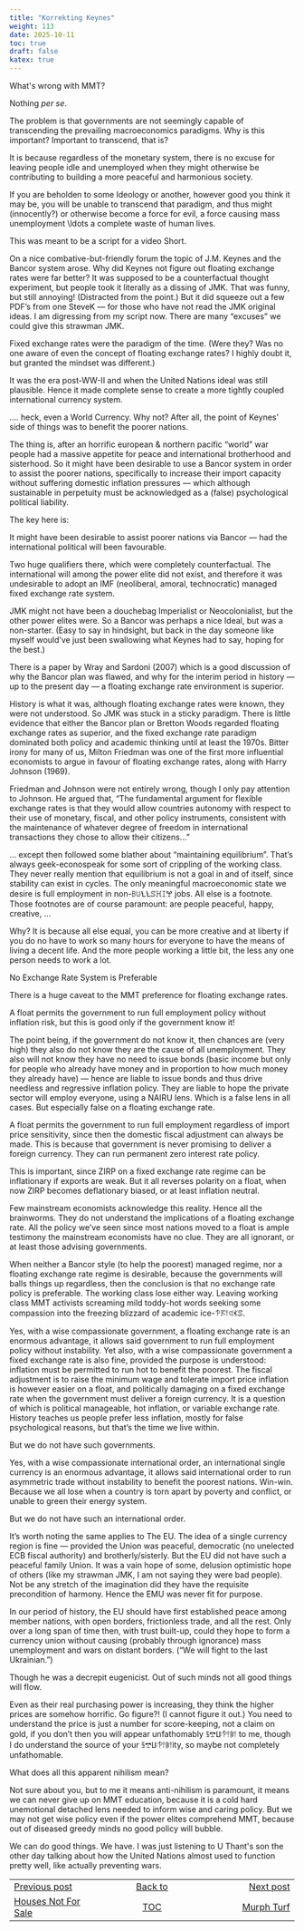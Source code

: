 ```yaml
---
title: "Korrekting Keynes"
weight: 113
date: 2025-10-11
toc: true
draft: false
katex: true
---
```


What's wrong with MMT?

Nothing _per se_.

The problem is that governments are not seemingly capable of transcending 
the prevailing macroeconomics paradigms. Why is this important? 
Important to transcend, that is?

It is because regardless of the monetary system, there is no excuse for 
leaving people idle and unemployed when they might otherwise be contributing 
to building a more peaceful and harmonious society.

If you are beholden to some Ideology or another, however good you think it 
may be, you will be unable to transcend that paradigm, and thus might 
(innocently?) or otherwise become a force for evil, a force causing mass 
unemployment \ldots a complete waste of human lives. 

This was meant to be a script for a video Short.

On a nice combative-but-friendly forum the topic of J.M. Keynes and the 
Bancor system arose. Why did Keynes not figure out floating exchange rates 
were far better? It was supposed to be a counterfactual thought experiment, 
but people took it literally as a dissing of JMK. That was funny, but still 
annoying!  (Distracted from the point.) But it did squeeze out a few PDF’s 
from one SteveK — for those who have not read the JMK original ideas. I am 
digressing from my script now. There are many “excuses” we could give this 
strawman JMK.

Fixed exchange rates were the paradigm of the time. (Were they? Was no one 
aware of even the concept of floating exchange rates? I highly doubt it, 
but granted the mindset was different.)

It was the era post-WW-II and when the United Nations ideal was still 
plausible. Hence it made complete sense to create a more tightly coupled 
international currency system.

…. heck, even a World Currency. Why not?  After all, the point of Keynes’ 
side of things was to benefit the poorer nations.

The thing is, after an horrific european & northern pacific “world” war 
people had a massive appetite for peace and international brotherhood and 
sisterhood.  So it might have been desirable to use a Bancor system in 
order to assist the poorer nations, specifically to increase their import 
capacity without suffering domestic inflation pressures — which although 
sustainable in perpetuity must be acknowledged as a (false) psychological 
political liability. 

The key here is:

It might have been desirable to assist poorer nations via  Bancor — had 
the international political will been favourable.

Two huge qualifiers there, which were completely counterfactual. The 
international will among the power elite did not exist, and therefore it 
was undesirable to adopt an IMF (neoliberal, amoral, technocratic) managed 
fixed exchange rate system. 

JMK might not have been a douchebag Imperialist or Neocolonialist, but the 
other power elites were. So a Bancor was perhaps a nice Ideal, but was a 
non-starter. (Easy to say in hindsight, but back in the day someone like 
myself would’ve just been swallowing what Keynes had to say, hoping for 
the best.)

There is a paper by Wray and Sardoni (2007) which is a good discussion of 
why the Bancor plan was flawed, and why for the interim period in history — 
up to the present day — a floating exchange rate environment is superior.

History is what it was, although floating exchange rates were known, they 
were not understood. So JMK was stuck in a sticky paradigm.  There is little 
evidence that either the Bancor plan or Bretton Woods regarded floating 
exchange rates as superior, and the fixed exchange rate paradigm dominated 
both policy and academic thinking until at least the 1970s. Bitter irony for 
many of us, Milton Friedman was one of the first more influential economists 
to argue in favour of floating exchange rates, along with Harry Johnson (1969).

Friedman and Johnson were not entirely wrong, though I only pay attention 
to Johnson.  He argued that, “The fundamental argument for flexible exchange 
rates is that they would allow countries autonomy with respect to their use 
of monetary, fiscal, and other policy instruments, consistent with the 
maintenance of whatever degree of freedom in international transactions they 
chose to allow their citizens…”

… except then followed some blather about “maintaining equilibrium”. That’s 
always geek-econospeak for some sort of crippling of the working class. They 
never really mention that equilibrium is not a goal in and of itself, since 
stability can exist in cycles. The only meaningful macroeconomic state we 
desire is full employment in non-ꕗꖹꝆꝆꕷꖾꕯꖡ jobs. All else is a footnote. 
Those footnotes are of course paramount: are people peaceful, happy, 
creative, …

Why? It is because all else equal, you can be more creative and at liberty 
if you do no have to work so many hours for everyone to have the means of 
living a decent life. And the more people working a little bit, the less 
any one person needs to work a lot. 

No Exchange Rate System is Preferable

There is a huge caveat to the MMT preference for floating exchange rates. 

A float permits the government to run full employment policy without 
inflation risk, but this is good only if the government know it! 

The point being, if the government do not know it, then chances are (very 
high) they also do not know they are the cause of all unemployment. They 
also will not know they have no need to issue bonds (basic income but only 
for people who already have money and in proportion to how much money they 
already have) — hence are liable to issue bonds and thus drive needless and 
regressive inflation policy.  They are liable to hope the private sector 
will employ everyone, using a NAIRU lens. Which is a false lens in all 
cases. But especially false on a floating exchange rate.

A float permits the government to run full employment regardless of import 
price sensitivity, since then the domestic fiscal adjustment can always be 
made. This is because that government is never promising to deliver a 
foreign currency. They can run permanent zero interest rate policy.

This is important, since ZIRP on a fixed exchange rate regime can be 
inflationary if exports are weak. But it all reverses polarity on a float, 
when now ZIRP becomes deflationary biased, or at least inflation neutral. 

Few mainstream economists acknowledge this reality. Hence all the 
brainworms.  They do not understand the implications of a floating 
exchange rate. All the policy we’ve seen since most nations moved to a 
float is ample testimony the mainstream economists have no clue. They are 
all ignorant, or at least those advising governments.

When neither a Bancor style (to help the poorest) managed regime, nor a 
floating exchange rate regime is desirable, because the governments will 
balls things up regardless, then the conclusion is that no exchange rate 
policy is preferable.  The working class lose either way. Leaving working 
class MMT activists screaming mild toddy-hot  words seeking some compassion 
into the freezing blizzard of academic ice-𖡮𖦪𖥣𖥐𖢉ꕷ.

Yes, with a wise compassionate government, a floating exchange rate is an 
enormous advantage, it allows said government to run full employment policy 
without instability. Yet also, with a wise compassionate government a fixed 
exchange rate is also fine, provided the purpose is understood: inflation must 
be permitted to run hot to benefit the poorest. The fiscal adjustment is to 
raise the minimum wage and tolerate import price inflation is however easier 
on a float, and politically damaging on a fixed exchange rate when the 
government must deliver a foreign currency. It is a question of which is 
political manageable, hot inflation, or variable exchange rate. History 
teaches us people prefer less inflation, mostly for false psychological 
reasons, but that’s the time we live within.

But we do not have such governments.

Yes, with  a wise compassionate international order, an international 
single currency is an enormous advantage, it allows said international order 
to run asymmetric trade without instability to benefit the poorest nations. 
Win-win. Because we all lose when a country is torn apart by poverty and 
conflict, or unable to green their energy system.

But we do not have such an international order.

It’s worth noting the same applies to The EU. The idea of a single currency 
region is fine — provided the Union was peaceful, democratic (no unelected 
ECB fiscal authority) and brotherly/sisterly.  But the EU did not have such 
a peaceful family Union.  It was a vain hope of some, delusion optimistic 
hope of others (like my strawman JMK, I am not saying they were bad people). 
Not be any stretch of the imagination did they have the requisite 
precondition of harmony. Hence the EMU was never fit for purpose. 

In our period of history, the EU should have first established peace among 
member nations, with open borders, frictionless trade, and all the rest. Only 
over a long span of time then, with trust built-up, could they hope to form 
a currency union without causing (probably through ignorance) mass 
unemployment and wars on distant borders. (“We will fight to the last 
Ukrainian.”)

Though he was a decrepit eugenicist.  Out of such minds not all good things 
will flow.

Even as their real purchasing power is increasing, they think the higher 
prices are somehow horrific. Go figure?! (I cannot figure it out.)  You need 
to understand the price is just a  number for score-keeping, not a claim on 
gold, if you don’t then you will appear unfathomably 𖨚𖢧ꚶ𖡮𖥣𖦧𖥣 to me, though 
I do understand the source of your 𖨚𖢧ꚶ𖡮𖥣𖦧𖥣ity, so maybe not completely 
unfathomable.

What does all this apparent nihilism mean?

Not sure about you, but to me it means anti-nihilism is paramount, it means 
we can never give up on MMT education, because it is a cold hard unemotional 
detached lens needed to inform wise and caring policy. 
But we may not get wise policy even if the power elites comprehend MMT, 
because out of diseased greedy minds no good policy will bubble.

We can do good things. We have. I was just listening to U Thant's son the 
other day talking about how the United Nations almost used to function pretty 
well, like actually preventing wars. 



<table style="border-collapse: collapse; border=0;">
    <colgroup>
       <col span="1" style="width: 20%;">
       <col span="1" style="width: 20%;">
       <col span="1" style="width: 20%;">
    </colgroup>
<tr style="border: 1px solid color:#0f0f0f;">
<td style="border: 1px solid color:#0f0f0f;">
<a href="../111_houses_not_for_sale">Previous post</a></td>
<td style="border: 1px solid color:#0f0f0f; text-align:center;">
<a href="../">Back to</a></td>
<td style="border: 1px solid color:#0f0f0f; text-align:right;">
<a href="../113_murph_turf">Next post</a></td>
</tr>
<tr style="border: 1px solid color:#0f0f0f;">
<td style="border: 1px solid color:#0f0f0f;">
<a href="../111_houses_not_for_sale">Houses Not For Sale</a></td>
<td style="border: 1px solid color:#0f0f0f; text-align:center;">
<a href="../">TOC</a></td>
<td style="border: 1px solid color:#0f0f0f; text-align:right;">
<a href="../113_murph_turf">Murph Turf</a></td>
</tr>
</table></table>
